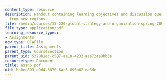 ```yaml
---
content_type: resource
description: Handout containing learning objectives and discussion questions on expanding
  from new regions.
file: /media/courses/15-220-global-strategy-and-organization-spring-2008/ba0ec893a9d438706ac5896b621ee6de_assn6.pdf
file_type: application/pdf
learning_resource_types:
- Assignments
ocw_type: OCWFile
parent_title: Assignments
parent_type: CourseSection
parent_uid: 5378b1ec-c587-aa18-4233-aaa72aa8bb3e
resourcetype: Document
title: assn6.pdf
uid: ba0ec893-a9d4-3870-6ac5-896b621ee6de
---
```

